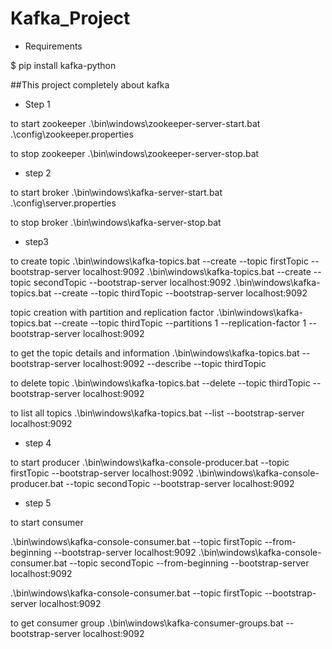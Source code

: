 # Kafka_Project

- Requirements

$ pip install kafka-python

















##This project completely about kafka
- Step 1

to start zookeeper 
.\bin\windows\zookeeper-server-start.bat .\config\zookeeper.properties


to stop zookeeper 
.\bin\windows\zookeeper-server-stop.bat

- step 2

to start broker 
.\bin\windows\kafka-server-start.bat .\config\server.properties


to stop broker 
.\bin\windows\kafka-server-stop.bat

- step3

to create topic 
.\bin\windows\kafka-topics.bat --create --topic firstTopic --bootstrap-server localhost:9092 
.\bin\windows\kafka-topics.bat --create --topic secondTopic --bootstrap-server localhost:9092 
.\bin\windows\kafka-topics.bat --create --topic thirdTopic --bootstrap-server localhost:9092 


topic creation with partition and replication factor 
.\bin\windows\kafka-topics.bat --create --topic thirdTopic --partitions 1 --replication-factor 1 --bootstrap-server localhost:9092 

to get the topic details and information 
.\bin\windows\kafka-topics.bat --bootstrap-server localhost:9092 --describe --topic thirdTopic

to delete topic 
.\bin\windows\kafka-topics.bat --delete --topic thirdTopic --bootstrap-server localhost:9092 


to list all topics 
.\bin\windows\kafka-topics.bat --list --bootstrap-server localhost:9092


- step 4

to start producer 
.\bin\windows\kafka-console-producer.bat --topic firstTopic --bootstrap-server localhost:9092 
.\bin\windows\kafka-console-producer.bat --topic secondTopic --bootstrap-server localhost:9092 


- step 5

to start consumer 

.\bin\windows\kafka-console-consumer.bat --topic firstTopic --from-beginning --bootstrap-server localhost:9092 
.\bin\windows\kafka-console-consumer.bat --topic secondTopic --from-beginning --bootstrap-server localhost:9092 


.\bin\windows\kafka-console-consumer.bat --topic firstTopic --bootstrap-server localhost:9092 

to get consumer group 
.\bin\windows\kafka-consumer-groups.bat --bootstrap-server localhost:9092 
